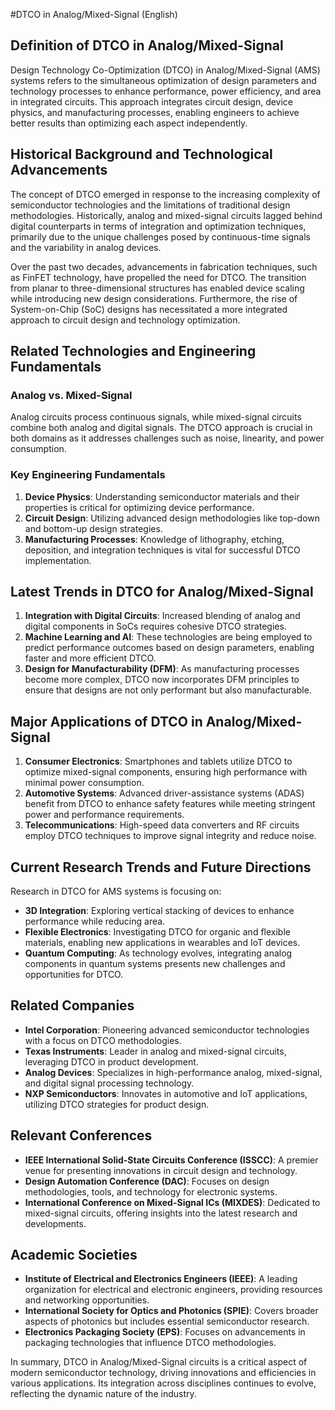 #DTCO in Analog/Mixed-Signal (English)

## Definition of DTCO in Analog/Mixed-Signal
Design Technology Co-Optimization (DTCO) in Analog/Mixed-Signal (AMS) systems refers to the simultaneous optimization of design parameters and technology processes to enhance performance, power efficiency, and area in integrated circuits. This approach integrates circuit design, device physics, and manufacturing processes, enabling engineers to achieve better results than optimizing each aspect independently.

## Historical Background and Technological Advancements
The concept of DTCO emerged in response to the increasing complexity of semiconductor technologies and the limitations of traditional design methodologies. Historically, analog and mixed-signal circuits lagged behind digital counterparts in terms of integration and optimization techniques, primarily due to the unique challenges posed by continuous-time signals and the variability in analog devices.

Over the past two decades, advancements in fabrication techniques, such as FinFET technology, have propelled the need for DTCO. The transition from planar to three-dimensional structures has enabled device scaling while introducing new design considerations. Furthermore, the rise of System-on-Chip (SoC) designs has necessitated a more integrated approach to circuit design and technology optimization.

## Related Technologies and Engineering Fundamentals
### Analog vs. Mixed-Signal
Analog circuits process continuous signals, while mixed-signal circuits combine both analog and digital signals. The DTCO approach is crucial in both domains as it addresses challenges such as noise, linearity, and power consumption.

### Key Engineering Fundamentals
1. **Device Physics**: Understanding semiconductor materials and their properties is critical for optimizing device performance.
2. **Circuit Design**: Utilizing advanced design methodologies like top-down and bottom-up design strategies.
3. **Manufacturing Processes**: Knowledge of lithography, etching, deposition, and integration techniques is vital for successful DTCO implementation.

## Latest Trends in DTCO for Analog/Mixed-Signal
1. **Integration with Digital Circuits**: Increased blending of analog and digital components in SoCs requires cohesive DTCO strategies.
2. **Machine Learning and AI**: These technologies are being employed to predict performance outcomes based on design parameters, enabling faster and more efficient DTCO.
3. **Design for Manufacturability (DFM)**: As manufacturing processes become more complex, DTCO now incorporates DFM principles to ensure that designs are not only performant but also manufacturable.

## Major Applications of DTCO in Analog/Mixed-Signal
1. **Consumer Electronics**: Smartphones and tablets utilize DTCO to optimize mixed-signal components, ensuring high performance with minimal power consumption.
2. **Automotive Systems**: Advanced driver-assistance systems (ADAS) benefit from DTCO to enhance safety features while meeting stringent power and performance requirements.
3. **Telecommunications**: High-speed data converters and RF circuits employ DTCO techniques to improve signal integrity and reduce noise.

## Current Research Trends and Future Directions
Research in DTCO for AMS systems is focusing on:
- **3D Integration**: Exploring vertical stacking of devices to enhance performance while reducing area.
- **Flexible Electronics**: Investigating DTCO for organic and flexible materials, enabling new applications in wearables and IoT devices.
- **Quantum Computing**: As technology evolves, integrating analog components in quantum systems presents new challenges and opportunities for DTCO.

## Related Companies
- **Intel Corporation**: Pioneering advanced semiconductor technologies with a focus on DTCO methodologies.
- **Texas Instruments**: Leader in analog and mixed-signal circuits, leveraging DTCO in product development.
- **Analog Devices**: Specializes in high-performance analog, mixed-signal, and digital signal processing technology.
- **NXP Semiconductors**: Innovates in automotive and IoT applications, utilizing DTCO strategies for product design.

## Relevant Conferences
- **IEEE International Solid-State Circuits Conference (ISSCC)**: A premier venue for presenting innovations in circuit design and technology.
- **Design Automation Conference (DAC)**: Focuses on design methodologies, tools, and technology for electronic systems.
- **International Conference on Mixed-Signal ICs (MIXDES)**: Dedicated to mixed-signal circuits, offering insights into the latest research and developments.

## Academic Societies
- **Institute of Electrical and Electronics Engineers (IEEE)**: A leading organization for electrical and electronic engineers, providing resources and networking opportunities.
- **International Society for Optics and Photonics (SPIE)**: Covers broader aspects of photonics but includes essential semiconductor research.
- **Electronics Packaging Society (EPS)**: Focuses on advancements in packaging technologies that influence DTCO methodologies.

In summary, DTCO in Analog/Mixed-Signal circuits is a critical aspect of modern semiconductor technology, driving innovations and efficiencies in various applications. Its integration across disciplines continues to evolve, reflecting the dynamic nature of the industry.
